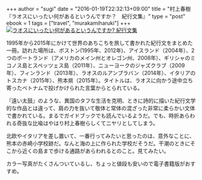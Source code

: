 +++
author = "sugi"
date = "2016-01-19T22:32:13+09:00"
title = "村上春樹『ラオスにいったい何があるというんですか？　紀行文集』"
type = "post"
ebook = 1
tags = ["travel", "murakamiharuki"]
+++
<a href="http://www.amazon.co.jp/exec/obidos/ASIN/416390364X/chezsugi-22/ref=nosim/" name="amazletlink" target="_blank"><img src="http://ecx.images-amazon.com/images/I/517stTBg7qL.jpg" alt="ラオスにいったい何があるというんですか? 紀行文集" style="border: none;" class="alignleft" /></a>

1995年から2015年にかけて世界のあちこちを旅して書かれた紀行文をまとめた一冊。訪れた場所は、ボストン(1995年、2012年)、アイスランド（2004年）、2つのポートランド（アメリカのメイン州とオレゴン州、2008年）、ギリシャのミコノス島とスペッツェス島（2011年）、ニューヨークのジャズクラブ（2009年）、フィンランド（2013年）、ラオスのルアンプラバン（2014年）、イタリアのトスカナ（2015年）、熊本県（2015年）。タイトルは、ラオスに向かう途中立ち寄ったベトナムで投げかけられた言葉からとられている。

『遠い太鼓』のような、異国のタフな生活を克明、ときに詩的に描いた紀行文学的な作品とは違って、肩の力を抜いて敬体と常体の混ざった非常に柔らかい文体で書かれている。まるでガイドブックでも読んでいるようだ。でも、時折あらわれる奇抜な比喩はやはり村上春樹らしくてニヤリとしてしまう。

北欧やイタリアを差し置いて、一番行ってみたいと思ったのは、意外なことに、熊本の赤崎小学校跡だ。なんと海の上に作られた学校だそうだ。干潮のときにそこから近くの島まで歩ける通路があらわれるとのこと。見てみたい。

カラー写真がたくさんついているし、ちょっと値段も安いので電子書籍版がおすすめ。
